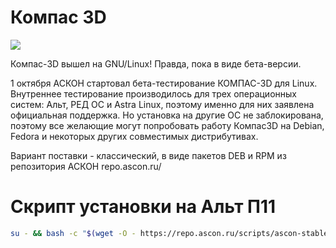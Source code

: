 # Компас 3D

![](/public/img/kompas-alt.jpg)

Компас-3D вышел на GNU/Linux! Правда, пока в виде бета-версии.

1 октября АСКОН стартовал бета-тестирование КОМПАС-3D для Linux. Внутреннее тестирование производилось для трех операционных систем: Альт, РЕД ОС и Astra Linux, поэтому именно для них заявлена официальная поддержка. Но установка на другие ОС не заблокирована, поэтому все желающие могут попробовать работу Компас3D на Debian, Fedora и некоторых других совместимых дистрибутивах.

Вариант поставки - классический, в виде пакетов DEB и RPM из репозитория АСКОН repo.ascon.ru/

# Скрипт установки на Альт П11
```bash
su - && bash -c "$(wget -O - https://repo.ascon.ru/scripts/ascon-stable-alt.sh)"
```